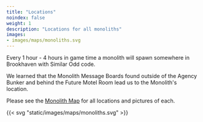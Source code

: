 ```yaml
---
title: "Locations"
noindex: false
weight: 1
description: "Locations for all monoliths"
images:
- images/maps/monoliths.svg
---
```



Every 1 hour - 4 hours in game time a monolith will spawn somewhere in Brookhaven with Similar Odd code.

We learned that the Monolith Message Boards found outside of the Agency Bunker and behind the Future Motel Room lead us to the Monolith's location.

Please see the [Monolith Map](/map/monoliths/) for all locations and pictures of each. 

{{< svg "static/images/maps/monoliths.svg" >}}